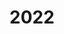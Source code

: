 ---
title: 2022

year: 2022

sidebar:
  nav: history

layout: single
classes: wide

excerpt: "La speranza"
header:
  overlay_color: "rgba(102, 102, 102, 0.33)"
  image:
  image_description:
  og_image:
  caption:

author_profile: false

toc: false
---